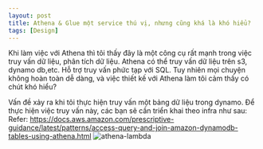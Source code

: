 ```yaml
---
layout: post
title: Athena & Glue một service thú vị, nhưng cũng khá là khó hiểu?
tags: [Design]
---
```


Khi làm việc với Athena thì tôi thấy đây là một công cụ rất mạnh trong việc truy vấn dữ liệu, phân tích dữ liệu. 
Athena có thể truy vấn dữ liệu trên s3, dynamo db,etc. Hỗ trợ truy vấn phức tạp với SQL. Tuy nhiên mọi chuyện không hoàn toàn dễ dàng, 
và việc thiết kế với Athena làm tôi cảm thấy có chút khó hiểu? 

Vấn đề xảy ra khi tôi thực hiện truy vấn một bảng dữ liệu trong dynamo. Để thực hiện việc truy vấn này, các bạn sẽ cần triển khai theo infra như sau:
Refer: https://docs.aws.amazon.com/prescriptive-guidance/latest/patterns/access-query-and-join-amazon-dynamodb-tables-using-athena.html
![athena-lambda](https://docs.aws.amazon.com/images/prescriptive-guidance/latest/patterns/images/pattern-img/e6ff94af-d208-40c7-94e4-af257755a603/images/bc8e0132-b578-463b-bf55-3c39ce359c17.png "aws athena")




